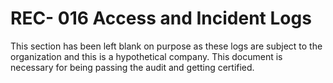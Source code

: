 # REC- 016 Access and Incident Logs
This section has been left blank on purpose as these logs are subject to the organization and this is a hypothetical company. This document is necessary for being passing the audit and getting certified.
